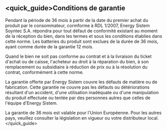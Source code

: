 ## <quick_guide>Conditions de garantie

Pendant la période de 36 mois à partir de la date du premier achat du produit par le consommateur, cormforme à RDL 1/2007, Energy Sistem Soyntec S.A. répondra pour tout défaut de conformité existant au moment de la réception du bien, dans les termes et sous les conditions établies dans cette norme. Les batteries du produit sont exclues de la durée de 36 mois, ayant comme durée de la garantie 12 mois.  

Quand le bien ne soit pas conforme au contrat et à la livraison du ticket d'achat ou de caisse, l'acheteur au droit à la réparation du bien, à son remplacement ou subsidiaire à réduction de prix ou à la résolution du contrat, conformément à cette norme.  

La garantie offerte par Energy Sistem couvre les défauts de matière ou de fabrication. Cette garantie ne couvre pas les défauts ou détériorations résultant d'un accident, d'une utilisation inadéquate ou d'une manipulation du produit effectuée ou tentée par des personnes autres que celles de l'équipe d'Energy Sistem.  

La garantie de 36 mois est valable pour l'Union Européenne. Pour les autres pays, veuillez consulter la législation en vigueur ou votre distributeur local.
</quick_guide>